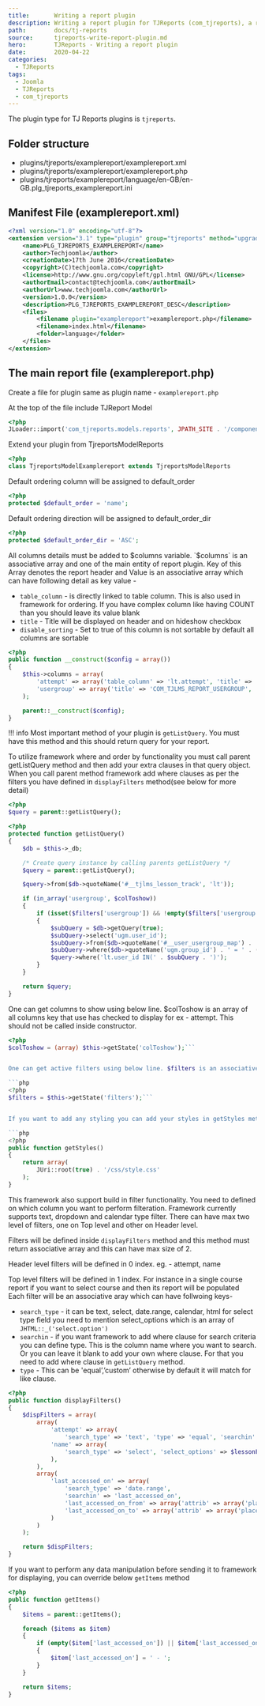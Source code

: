 ```yaml
---
title:       Writing a report plugin
description: Writing a report plugin for TJReports (com_tjreports), a reports manager for Joomla
path:        docs/tj-reports
source:      tjreports-write-report-plugin.md
hero:        TJReports - Writing a report plugin
date:        2020-04-22
categories:
  - TJReports
tags:
  - Joomla
  - TJReports
  - com_tjreports
---
```



The plugin type for TJ Reports plugins is `tjreports`.

## Folder structure

- plugins/tjreports/examplereport/examplereport.xml
- plugins/tjreports/examplereport/examplereport.php
- plugins/tjreports/examplereport/language/en-GB/en-GB.plg_tjreports_examplereport.ini

## Manifest File (examplereport.xml)

```xml
<?xml version="1.0" encoding="utf-8"?>
<extension version="3.1" type="plugin" group="tjreports" method="upgrade">
	<name>PLG_TJREPORTS_EXAMPLEREPORT</name>
	<author>Techjoomla</author>
	<creationDate>17th June 2016</creationDate>
	<copyright>(C)techjoomla.com</copyright>
	<license>http://www.gnu.org/copyleft/gpl.html GNU/GPL</license>
	<authorEmail>contact@techjoomla.com</authorEmail>
	<authorUrl>www.techjoomla.com</authorUrl>
	<version>1.0.0</version>
	<description>PLG_TJREPORTS_EXAMPLEREPORT_DESC</description>
	<files>
		<filename plugin="examplereport">examplereport.php</filename>
		<filename>index.html</filename>
		<folder>language</folder>
	</files>
</extension>
```

## The main report file (examplereport.php)

Create a file for plugin same as plugin name - ```examplereport.php```

At the top of the file include TJReport Model

```php
<?php
JLoader::import('com_tjreports.models.reports', JPATH_SITE . '/components');
```

Extend your plugin from TjreportsModelReports

```php
<?php
class TjreportsModelExamplereport extends TjreportsModelReports
```

Default ordering column will be assigned to default_order

```php
<?php
protected $default_order = 'name';
```

Default ordering direction will be assigned to default_order_dir

```php
<?php
protected $default_order_dir = 'ASC';
```


All columns details must be added to $columns variable. `$columns` is an associative array and one of the main entity of report plugin. Key of this Array denotes the report header and  Value is an associative array which can have following detail as key value -

- `table_column` - is directly linked to table column. This is also used in framework for ordering. If you have complex column like having COUNT than you should leave its value blank
-  `title` - Title will be displayed on header and on hideshow checkbox
-  `disable_sorting` - Set to true of this column is not sortable by default all columns are sortable


```php
<?php
public function __construct($config = array())
{
	$this->columns = array(
		'attempt' => array('table_column' => 'lt.attempt', 'title' => 'COM_TJLMS_TITLE_ATTEMPTS'),
		'usergroup' => array('title' => 'COM_TJLMS_REPORT_USERGROUP', 'disable_sorting' => true),
	);

	parent::__construct($config);
}
```

!!! info
	Most important method of your plugin is `getListQuery`. You must have this method and this should return query for your report.

To utilize framework where and order by functionality you must call parent getListQuery method and then add your extra clauses in that query object. When you call parent method framework add where clauses as per the filters you have defined in `displayFilters` method(see below for more detail)

```php
<?php
$query = parent::getListQuery();
```


```php
<?php
protected function getListQuery()
{
	$db = $this->_db;

	/* Create query instance by calling parents getListQuery */
	$query = parent::getListQuery();

	$query->from($db->quoteName('#__tjlms_lesson_track', 'lt'));

	if (in_array('usergroup', $colToshow))
	{
		if (isset($filters['usergroup']) && !empty($filters['usergroup']))
		{
			$subQuery = $db->getQuery(true);
			$subQuery->select('ugm.user_id');
			$subQuery->from($db->quoteName('#__user_usergroup_map') . ' as ugm');
			$subQuery->where($db->quoteName('ugm.group_id') . ' = ' . (int) $filters['usergroup']);
			$query->where('lt.user_id IN(' . $subQuery . ')');
		}
	}

	return $query;
}
```

One can get columns to show using below line. $colToshow is an array of all columns key that use has checked to display for ex - attempt. This should not be called inside constructor.

```php
<?php
$colToshow = (array) $this->getState('colToshow');```


One can get active filters using below line. $filters is an associative array with key as column name and value as selected value for the filter. This should not be called inside constructor.

```php
<?php
$filters = $this->getState('filters');```


If you want to add any styling you can add your styles in getStyles method

```php
<?php
public function getStyles()
{
	return array(
		JUri::root(true) . '/css/style.css'
	);
}
```

This framework also support build in filter functionality. You need to defined on which column you want to perform filteration. Framework currently supports text, dropdown and calendar type filter. There can have max two level of filters, one on Top level and other on Header level.

Filters will be defined inside `displayFilters` method and this method must return associative array and this can have max size of 2.

Header level filters will be defined in 0 index. eg. - attempt, name

Top level filters will be defined in 1 index. For instance in a single course report if you want to select course and then its report will be populated
Each filter will be an associative aray which can have follwoing keys-

- `search_type` - it can be text, select, date.range, calendar, html for select type field you need to mention select_options which is an array of  `JHTML::_('select.option')`
- `searchin` -  if you want framework to add where clause for search criteria you can define type. This is the column name where you want to search. Or you can leave it blank to add your own where clause. For that you need to add where clause in `getListQuery` method.
- `type` - This can be 'equal’,’custom’ otherwise by default it will match for like clause.

```php
<?php
public function displayFilters()
{
	$dispFilters = array(
		array(
			'attempt' => array(
				'search_type' => 'text', 'type' => 'equal', 'searchin' => 'lt.attempt'),
			'name' => array(
				'search_type' => 'select', 'select_options' => $lessonFilter, 'type' => 'equal', 'searchin' => 'lt.lesson_id'
			),
		),
		array(
			'last_accessed_on' => array(
				'search_type' => 'date.range',
				'searchin' => 'last_accessed_on',
				'last_accessed_on_from' => array('attrib' => array('placeholder' => 'FROM (YYYY-MM-DD)')),
				'last_accessed_on_to' => array('attrib' => array('placeholder' => 'TO (YYYY-MM-DD)')),
			)
		)
	);

	return $dispFilters;
}
```

If you want to perform any data manipulation before sending it to framework for displaying, you can override below `getItems` method

```php
<?php
public function getItems()
{
	$items = parent::getItems();

	foreach ($items as $item)
	{
		if (empty($item['last_accessed_on']) || $item['last_accessed_on'] == '0000-00-00 00:00:00')
		{
			$item['last_accessed_on'] = ' - ';
		}
	}

	return $items;
}
```
